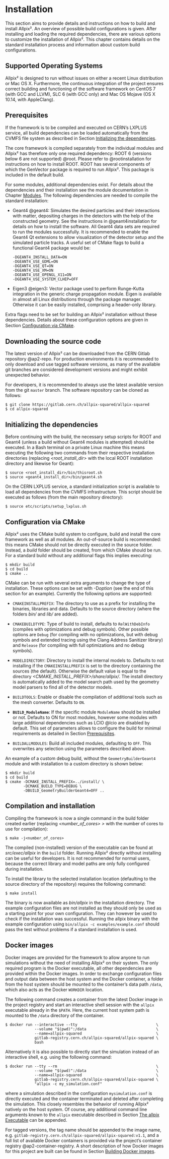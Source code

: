 Installation
============

This section aims to provide details and instructions on how to build
and install Allpix². An overview of possible build configurations is
given. After installing and loading the required dependencies, there are
various options to customize the installation of Allpix². This chapter
contains details on the standard installation process and information
about custom build configurations.

Supported Operating Systems 
---------------------------

Allpix² is designed to run without issues on either a recent Linux
distribution or Mac OS X. Furthermore, the continuous integration of the
project ensures correct building and functioning of the software
framework on CentOS 7 (with GCC and LLVM), SLC 6 (with GCC only) and Mac
OS Mojave (OS X 10.14, with AppleClang).

Prerequisites 
-------------

If the framework is to be compiled and executed on CERN’s LXPLUS
service, all build dependencies can be loaded automatically from the
CVMFS file system as described in
Section [Initializing the dependencies](installation.md#initializing-the-dependencies).

The core framework is compiled separately from the individual modules
and Allpix² has therefore only one required dependency: ROOT 6 (versions
below 6 are not supported) @root. Please refer to @rootinstallation for
instructions on how to install ROOT. ROOT has several components of
which the GenVector package is required to run Allpix². This package is
included in the default build.

For some modules, additional dependencies exist. For details about the
dependencies and their installation see the module documentation in
Chapter [Modules](modules.md). The following dependencies are needed to compile
the standard installation:

-   Geant4 @geant4: Simulates the desired particles and their
    interactions with matter, depositing charges in the detectors with
    the help of the constructed geometry. See the instructions
    in @geant4installation for details on how to install the software.
    All Geant4 data sets are required to run the modules successfully.
    It is recommended to enable the Geant4 Qt extensions to allow
    visualization of the detector setup and the simulated particle
    tracks. A useful set of CMake flags to build a functional Geant4
    package would be:

        -DGEANT4_INSTALL_DATA=ON
        -DGEANT4_USE_GDML=ON
        -DGEANT4_USE_QT=ON
        -DGEANT4_USE_XM=ON
        -DGEANT4_USE_OPENGL_X11=ON
        -DGEANT4_USE_SYSTEM_CLHEP=OFF

-   Eigen3 @eigen3: Vector package used to perform Runge-Kutta
    integration in the generic charge propagation module. Eigen is
    available in almost all Linux distributions through the package
    manager. Otherwise it can be easily installed, comprising a
    header-only library.

Extra flags need to be set for building an Allpix² installation without
these dependencies. Details about these configuration options are given
in Section [Conﬁguration via CMake](installation.md#configuration-via-cmake).

Downloading the source code
---------------------------

The latest version of Allpix² can be downloaded from the CERN Gitlab
repository @ap2-repo. For production environments it is recommended to
only download and use tagged software versions, as many of the available
git branches are considered development versions and might exhibit
unexpected behavior.

For developers, it is recommended to always use the latest available
version from the git `master` branch. The software repository can be
cloned as follows:

    $ git clone https://gitlab.cern.ch/allpix-squared/allpix-squared
    $ cd allpix-squared

Initializing the dependencies
-----------------------------

Before continuing with the build, the necessary setup scripts for ROOT
and Geant4 (unless a build without Geant4 modules is attempted) should
be executed. In a Bash terminal on a private Linux machine this means
executing the following two commands from their respective installation
directories (replacing *\<root\_install\_dir\>* with the local ROOT
installation directory and likewise for Geant):

    $ source <root_install_dir>/bin/thisroot.sh
    $ source <geant4_install_dir>/bin/geant4.sh

On the CERN LXPLUS service, a standard initialization script is
available to load all dependencies from the CVMFS infrastructure. This
script should be executed as follows (from the main repository
directory):

    $ source etc/scripts/setup_lxplus.sh

Configuration via CMake
-----------------------

Allpix² uses the CMake build system to configure, build and install the
core framework as well as all modules. An out-of-source build is
recommended: this means CMake should not be directly executed in the
source folder. Instead, a *build* folder should be created, from which
CMake should be run. For a standard build without any additional flags
this implies executing:

    $ mkdir build
    $ cd build
    $ cmake ..

CMake can be run with several extra arguments to change the type of
installation. These options can be set with -D*option* (see the end of
this section for an example). Currently the following options are
supported:

-   `CMAKEINSTALLPREFIX`: The directory to use as a prefix for
    installing the binaries, libraries and data. Defaults to the source
    directory (where the folders *bin/* and *lib/* are added).

-   `CMAKEBUILDTYPE`: Type of build to install, defaults to
    `RelWithDebInfo` (compiles with optimizations and debug symbols).
    Other possible options are `Debug` (for compiling with no
    optimizations, but with debug symbols and extended tracing using the
    Clang Address Sanitizer library) and `Release` (for compiling with
    full optimizations and no debug symbols).

-   `MODELDIRECTORY`: Directory to install the internal models to.
    Defaults to not installing if the `CMAKEINSTALLPREFIX` is set to the
    directory containing the sources (the default). Otherwise the
    default value is equal to the directory
    *\<CMAKE\_INSTALL\_PREFIX\>/share/allpix/*. The install directory is
    automatically added to the model search path used by the geometry
    model parsers to find all of the detector models.

-   `BUILDTOOLS`: Enable or disable the compilation of additional tools
    such as the mesh converter. Defaults to `ON`.

-   **`BUILD_ModuleName`**: If the specific module `ModuleName` should
    be installed or not. Defaults to ON for most modules, however some
    modules with large additional dependencies such as LCIO @lcio are
    disabled by default. This set of parameters allows to configure the
    build for minimal requirements as detailed in
    Section [Prerequisites](installation.md#prerequisites).

-   `BUILDALLMODULES`: Build all included modules, defaulting to `OFF`.
    This overwrites any selection using the parameters described above.

An example of a custom debug build, without the `GeometryBuilderGeant4`
module and with installation to a custom directory is shown below:

    $ mkdir build
    $ cd build
    $ cmake -DCMAKE_INSTALL_PREFIX=../install/ \
            -DCMAKE_BUILD_TYPE=DEBUG \
            -DBUILD_GeometryBuilderGeant4=OFF ..

Compilation and installation
----------------------------

Compiling the framework is now a single command in the build folder
created earlier (replacing *\<number\_of\_cores\> \>* with the number of
cores to use for compilation):

    $ make -j<number_of_cores>

The compiled (non-installed) version of the executable can be found at
*src/exec/allpix* in the `build` folder. Running Allpix² directly
without installing can be useful for developers. It is not recommended
for normal users, because the correct library and model paths are only
fully configured during installation.

To install the library to the selected installation location (defaulting
to the source directory of the repository) requires the following
command:

    $ make install

The binary is now available as *bin/allpix* in the installation
directory. The example configuration files are not installed as they
should only be used as a starting point for your own configuration. They
can however be used to check if the installation was successful. Running
the allpix binary with the example configuration using
`bin/allpix -c examples/example.conf` should pass the test without
problems if a standard installation is used.

Docker images 
-------------

Docker images are provided for the framework to allow anyone to run
simulations without the need of installing Allpix² on their system. The
only required program is the Docker executable, all other dependencies
are provided within the Docker images. In order to exchange
configuration files and output data between the host system and the
Docker container, a folder from the host system should be mounted to the
container’s data path `/data`, which also acts as the Docker `WORKDIR`
location.

The following command creates a container from the latest Docker image
in the project registry and start an interactive shell session with the
`allpix` executable already in the `$PATH`. Here, the current host
system path is mounted to the `/data` directory of the container.

    $ docker run --interactive --tty                                   \
                 --volume "$(pwd)":/data                               \
                 --name=allpix-squared                                 \
                 gitlab-registry.cern.ch/allpix-squared/allpix-squared \
                 bash

Alternatively it is also possible to directly start the simulation
instead of an interactive shell, e.g. using the following command:

    $ docker run --tty --rm                                            \
                 --volume "$(pwd)":/data                               \
                 --name=allpix-squared                                 \
                 gitlab-registry.cern.ch/allpix-squared/allpix-squared \
                 "allpix -c my_simulation.conf"

where a simulation described in the configuration `mysimulation.conf` is
directly executed and the container terminated and deleted after
completing the simulation. This closely resembles the behavior of
running Allpix² natively on the host system. Of course, any additional
command line arguments known to the `allpix` executable described in
Section [The allpix Executable](getting_started.md#the-allpix-executable) can be appended.

For tagged versions, the tag name should be appended to the image name,
e.g. `gitlab-registry.cern.ch/allpix-squared/allpix-squared:v1.1`, and a
full list of available Docker containers is provided via the project’s
container registry @ap2-container-registry. A short description of how
Docker images for this project are built can be found in
Section [Building Docker images](testing.md#building-docker-images).
